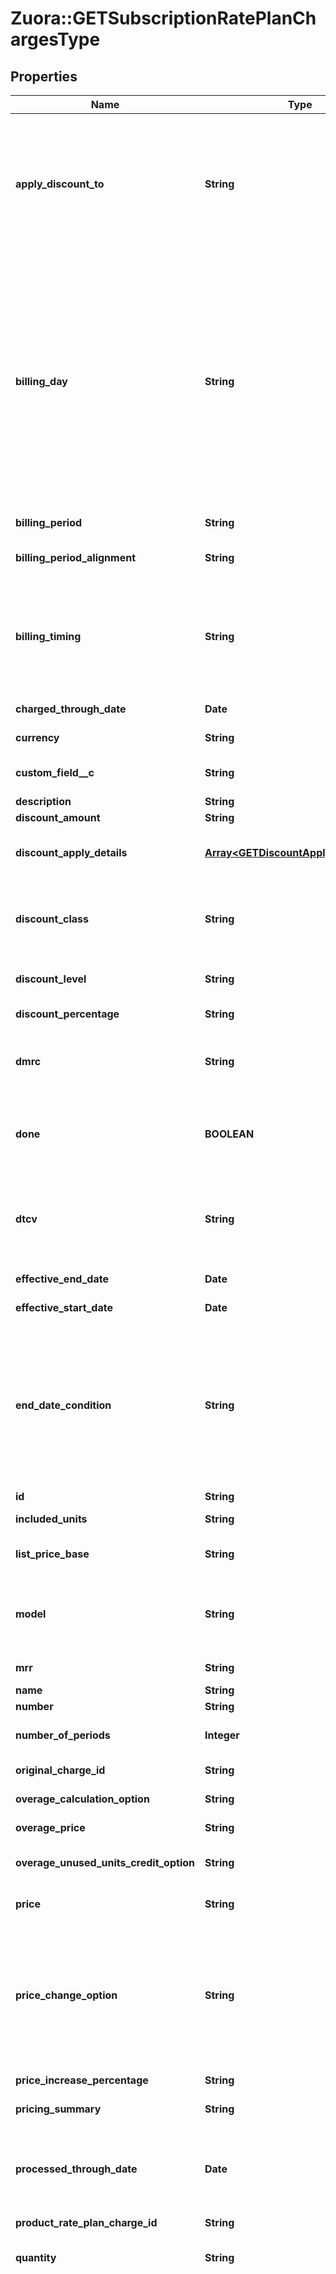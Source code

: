 # Zuora::GETSubscriptionRatePlanChargesType

## Properties
Name | Type | Description | Notes
------------ | ------------- | ------------- | -------------
**apply_discount_to** | **String** | Specifies the type of charges a specific discount applies to.   This field is only used when applied to a discount charge model. If you are not using a discount charge model, the value is null.  Possible values:  * &#x60;RECURRING&#x60; * &#x60;USAGE&#x60; * &#x60;ONETIMERECURRING&#x60; * &#x60;ONETIMEUSAGE&#x60; * &#x60;RECURRINGUSAGE&#x60; * &#x60;ONETIMERECURRINGUSAGE&#x60;  | [optional] 
**billing_day** | **String** | Billing cycle day (BCD), which is when bill runs generate invoices for charges associated with the product rate plan charge or the account.    Values:  * &#x60;DefaultFromCustomer&#x60; * &#x60;SpecificDayofMonth(#)&#x60; * &#x60;SubscriptionStartDay&#x60; * &#x60;ChargeTriggerDay&#x60; * &#x60;SpecificDayofWeek/dayofweek&#x60;: in which dayofweek is the day in the week you define your billing periods to start.  In the response data, a day-of-the-month value (&#x60;1&#x60;-&#x60;31&#x60;) appears in place of the hash sign above (\&quot;#\&quot;). If this value exceeds the number of days in a particular month, the last day of the month is used as the BCD.  | [optional] 
**billing_period** | **String** | Allows billing period to be overridden on the rate plan charge.  | [optional] 
**billing_period_alignment** | **String** | Possible values:  * &#x60;AlignToCharge&#x60; * &#x60;AlignToSubscriptionStart&#x60; * &#x60;AlignToTermStart&#x60;  | [optional] 
**billing_timing** | **String** | The billing timing for the charge. This field is only used if the &#x60;ratePlanChargeType&#x60; value is &#x60;Recurring&#x60;.  Possible values are:  * &#x60;In Advance&#x60; * &#x60;In Arrears&#x60;  **Note:** This feature is in **Limited Availability**. If you wish to have access to the feature, submit a request at [Zuora Global Support](http://support.zuora.com/).  | [optional] 
**charged_through_date** | **Date** | The date through which a customer has been billed for the charge.  | [optional] 
**currency** | **String** | Currency used by the account. For example, &#x60;USD&#x60; or &#x60;EUR&#x60;.  | [optional] 
**custom_field__c** | **String** | Any custom fields defined for this object. The custom field name is case-sensitive.  | [optional] 
**description** | **String** | Description of the rate plan charge.  | [optional] 
**discount_amount** | **String** | The amount of the discount.  | [optional] 
**discount_apply_details** | [**Array&lt;GETDiscountApplyDetailsType&gt;**](GETDiscountApplyDetailsType.md) | Container for the application details about a discount rate plan charge.   Only discount rate plan charges have values in this field.  | [optional] 
**discount_class** | **String** | The class that the discount belongs to. The discount class defines the order in which discount rate plan charges are applied.  For more information, see [Manage Discount Classes](https://knowledgecenter.zuora.com/BC_Subscription_Management/Product_Catalog/B_Charge_Models/Manage_Discount_Classes).  | [optional] 
**discount_level** | **String** | The level of the discount. Values: &#x60;RatePlan&#x60;, &#x60;Subscription&#x60;, &#x60;Account&#x60;.  | [optional] 
**discount_percentage** | **String** | The amount of the discount as a percentage.  | [optional] 
**dmrc** | **String** | The change (delta) of monthly recurring charge exists when the change in monthly recurring revenue caused by an amendment or a new subscription.  | [optional] 
**done** | **BOOLEAN** | A value of &#x60;true&#x60; indicates that an invoice for a charge segment has been completed. A value of &#x60;false&#x60; indicates that an invoice has not bee completed for the charge segment.  | [optional] 
**dtcv** | **String** | After an amendment or an AutomatedPriceChange event, &#x60;dtcv&#x60; displays the change (delta) for the total contract value (TCV) amount for this charge, compared with its previous value with recurring charge types.  | [optional] 
**effective_end_date** | **Date** | The effective end date of the rate plan charge.  | [optional] 
**effective_start_date** | **Date** | The effective start date of the rate plan charge.  | [optional] 
**end_date_condition** | **String** | Defines when the charge ends after the charge trigger date.  If the subscription ends before the charge end date, the charge ends when the subscription ends. But if the subscription end date is subsequently changed through a Renewal, or Terms and Conditions amendment, the charge will end on the charge end date.  Values:  * &#x60;Subscription_End&#x60; * &#x60;Fixed_Period&#x60; * &#x60;Specific_End_Date&#x60;  | [optional] 
**id** | **String** | Rate plan charge ID.  | [optional] 
**included_units** | **String** | Specifies the number of units in the base set of units.  | [optional] 
**list_price_base** | **String** | List price base; possible values are:  * &#x60;Per_Billing_Period&#x60; * &#x60;Per_Month&#x60; * &#x60;Per_Week&#x60;  | [optional] 
**model** | **String** | Charge model; possible values are:  * &#x60;FlatFee&#x60; * &#x60;PerUnit&#x60; * &#x60;Overage&#x60; * &#x60;Volume&#x60; * &#x60;Tiered&#x60; * &#x60;TieredWithOverage&#x60; * &#x60;DiscountFixedAmount&#x60; * &#x60;DiscountPercentage&#x60;  | [optional] 
**mrr** | **String** | Monthly recurring revenue of the rate plan charge.  | [optional] 
**name** | **String** | Charge name.  | [optional] 
**number** | **String** | Charge number.  | [optional] 
**number_of_periods** | **Integer** | Specifies the number of periods to use when calculating charges in an overage smoothing charge model.  | [optional] 
**original_charge_id** | **String** | The original ID of the rate plan charge.  | [optional] 
**overage_calculation_option** | **String** | Determines when to calculate overage charges.  | [optional] 
**overage_price** | **String** | The price for units over the allowed amount.  | [optional] 
**overage_unused_units_credit_option** | **String** | Determines whether to credit the customer with unused units of usage.  | [optional] 
**price** | **String** | The price associated with the rate plan charge expressed as a decimal.  | [optional] 
**price_change_option** | **String** | When the following is true:  1. AutomatedPriceChange setting is on  2. Charge type is not one-time  3. Charge model is not discount percentage  Then an automatic price change can have a value for when a termed subscription is renewed.   Values (one of the following):  * &#x60;NoChange&#x60; (default) * &#x60;SpecificPercentageValue&#x60; * &#x60;UseLatestProductCatalogPricing&#x60;  | [optional] 
**price_increase_percentage** | **String** | A planned future price increase amount as a percentage.  | [optional] 
**pricing_summary** | **String** | Concise description of rate plan charge model.  | [optional] 
**processed_through_date** | **Date** | The date until when charges have been processed. When billing in arrears, such as usage, this field value is the the same as the &#x60;ChargedThroughDate&#x60; value. This date is the earliest date when a charge can be amended.  | [optional] 
**product_rate_plan_charge_id** | **String** |  | [optional] 
**quantity** | **String** | The quantity of units, such as the number of authors in a hosted wiki service. Valid for all charge models except for Flat Fee pricing.  | [optional] 
**rating_group** | **String** | Specifies a rating group based on which usage records are rated.  **Note:** This feature is in **Limited Availability**. If you wish to have access to the feature, submit a request at [Zuora Global Support](http://support.zuora.com/).  Values:  * &#x60;ByBillingPeriod&#x60; (default): The rating is based on all the usages in a billing period. * &#x60;ByUsageStartDate&#x60;: The rating is based on all the usages on the same usage start date.  * &#x60;ByUsageRecord&#x60;: The rating is based on each usage record. * &#x60;ByUsageUpload&#x60;: The rating is based on all the  usages in a uploaded usage file (&#x60;.xls&#x60; or &#x60;.csv&#x60;). * &#x60;ByGroupId&#x60;: The rating is based on all the usages in a custom group.  **Note:** The &#x60;ByBillingPeriod&#x60; value can be applied for all charge models. The &#x60;ByUsageStartDate&#x60;, &#x60;ByUsageRecord&#x60;, and &#x60;ByUsageUpload&#x60; values can only be applied for per unit, volume pricing, and tiered pricing charge models. Use this field only for Usage charges. One-Time Charges and Recurring Charges return &#x60;NULL&#x60;.  | [optional] 
**segment** | **Integer** | The identifying number of the subscription rate plan segment. Segments are numbered sequentially, starting with 1.  | [optional] 
**smoothing_model** | **String** | Specifies when revenue recognition begins. When charge model is &#x60;Overage&#x60; or &#x60;TieredWithOverage&#x60;, &#x60;smoothingModel&#x60; will be one of the following values:  * &#x60;ContractEffectiveDate&#x60; * &#x60;ServiceActivationDate&#x60; * &#x60;CustomerAcceptanceDate&#x60;  | [optional] 
**specific_billing_period** | **Integer** | Customizes the number of month or week for the charges billing period. This field is required if you set the value of the &#x60;BillingPeriod&#x60; field to &#x60;Specific_Months&#x60; or &#x60;Specific_Weeks&#x60;.  | [optional] 
**specific_end_date** | **Date** | The specific date on which the charge ends. If the subscription ends before the specific end date, the charge ends when the subscription ends. But if the subscription end date is subsequently changed through a Renewal, or Terms and Conditions amendment, the charge will end on the specific end date.  | [optional] 
**tcv** | **String** | The total contract value.  | [optional] 
**tiers** | [**Array&lt;GETTierType&gt;**](GETTierType.md) | One or many defined ranges with distinct pricing.  | [optional] 
**trigger_date** | **Date** | The date that the rate plan charge will be triggered.  | [optional] 
**trigger_event** | **String** | The event that will cause the rate plan charge to be triggered.  Possible values:   * &#x60;ContractEffective&#x60; * &#x60;ServiceActivation&#x60; * &#x60;CustomerAcceptance&#x60; * &#x60;SpecificDate&#x60;  | [optional] 
**type** | **String** | Charge type. Possible values are: &#x60;OneTime&#x60;, &#x60;Recurring&#x60;, &#x60;Usage&#x60;.  | [optional] 
**unused_units_credit_rates** | **String** | Specifies the rate to credit a customer for unused units of usage. This field is applicable only for overage charge models when the  &#x60;OverageUnusedUnitsCreditOption&#x60; field value is &#x60;CreditBySpecificRate&#x60;.  | [optional] 
**uom** | **String** | Specifies the units to measure usage.   | [optional] 
**up_to_periods** | **String** | Specifies the length of the period during which the charge is active. If this period ends before the subscription ends, the charge ends when this period ends.  If the subscription end date is subsequently changed through a Renewal, or Terms and Conditions amendment, the charge end date will change accordingly up to the original period end.  | [optional] 
**up_to_periods_type** | **String** | The period type used to define when the charge ends.   Values:  * &#x60;Billing_Periods&#x60; * &#x60;Days&#x60; * &#x60;Weeks&#x60; * &#x60;Months&#x60; * &#x60;Years&#x60;  | [optional] 
**usage_record_rating_option** | **String** | Determines how Zuora processes usage records for per-unit usage charges.   | [optional] 
**version** | **Integer** | Rate plan charge revision number.  | [optional] 


